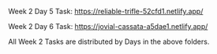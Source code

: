 Week 2 Day 5 Task: https://reliable-trifle-52cfd1.netlify.app/

Week 2 Day 6 Task: https://jovial-cassata-a5dae1.netlify.app/

All Week 2 Tasks are distributed by Days in the above folders.
